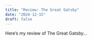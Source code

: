 ```yaml
---
title: "Review: The Great Gatsby"
date: "2024-12-15"
draft: false
---
```


Here’s my review of The Great Gatsby...

